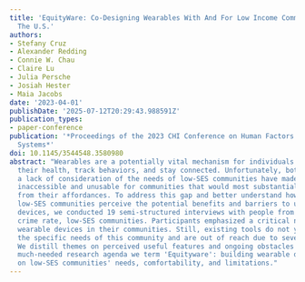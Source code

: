 ```yaml
---
title: 'EquityWare: Co-Designing Wearables With And For Low Income Communities In
  The U.S.'
authors:
- Stefany Cruz
- Alexander Redding
- Connie W. Chau
- Claire Lu
- Julia Persche
- Josiah Hester
- Maia Jacobs
date: '2023-04-01'
publishDate: '2025-07-12T20:29:43.988591Z'
publication_types:
- paper-conference
publication: '*Proceedings of the 2023 CHI Conference on Human Factors in Computing
  Systems*'
doi: 10.1145/3544548.3580980
abstract: "Wearables are a potentially vital mechanism for individuals to monitor
  their health, track behaviors, and stay connected. Unfortunately, both price and
  a lack of consideration of the needs of low-SES communities have made these devices
  inaccessible and unusable for communities that would most substantially benefit
  from their affordances. To address this gap and better understand how members of
  low-SES communities perceive the potential benefits and barriers to using wearable
  devices, we conducted 19 semi-structured interviews with people from minority, high
  crime rate, low-SES communities. Participants emphasized a critical need for safety-related
  wearable devices in their communities. Still, existing tools do not yet address
  the specific needs of this community and are out of reach due to several barriers.
  We distill themes on perceived useful features and ongoing obstacles to guide a
  much-needed research agenda we term 'Equityware': building wearable devices based
  on low-SES communities' needs, comfortability, and limitations."
---
```

